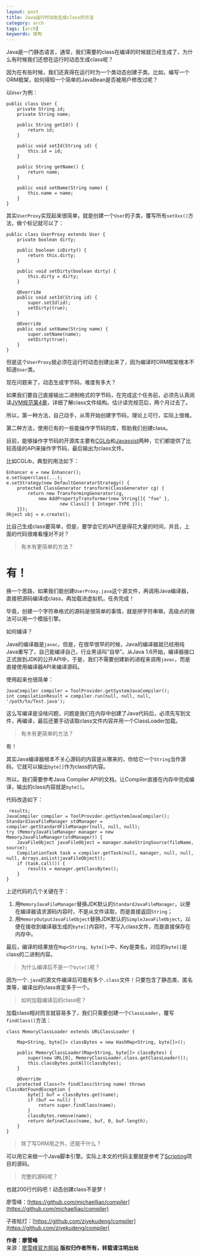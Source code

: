 ```yaml
---
layout: post
title: Java运行时动态生成class的方法
category: arch
tags: [arch]
keywords: 架构
---
```

 


Java是一门静态语言，通常，我们需要的class在编译的时候就已经生成了，为什么有时候我们还想在运行时动态生成class呢？

因为在有些时候，我们还真得在运行时为一个类动态创建子类。比如，编写一个ORM框架，如何得知一个简单的JavaBean是否被用户修改过呢？

以`User`为例：

    public class User {
        private String id;
        private String name;
    
        public String getId() {
            return id;
        }
    
        public void setId(String id) {
            this.id = id;
        }
    
        public String getName() {
            return name;
        }
    
        public void setName(String name) {
            this.name = name;
        }
    }

其实`UserProxy`实现起来很简单，就是创建一个`User`的子类，覆写所有`setXxx()`方法，做个标记就可以了：
    
    public class UserProxy extends User {
        private boolean dirty;
    
        public boolean isDirty() {
            return this.dirty;
        }
    
        public void setDirty(boolean dirty) {
            this.dirty = dirty;
        }
    
        @Override
        public void setId(String id) {
            super.setId(id);
            setDirty(true);
        }
    
        @Override
        public void setName(String name) {
            super.setName(name);
            setDirty(true);
        }
    }

但是这个`UserProxy`就必须在运行时动态创建出来了，因为编译时ORM框架根本不知道`User`类。

现在问题来了，动态生成字节码，难度有多大？

如果我们要自己直接输出二进制格式的字节码，在完成这个任务前，必须先认真阅读[JVM规范第4章](http://docs.oracle.com/javase/specs/jvms/se7/html/jvms-4.html)，详细了解class文件结构。估计读完规范后，两个月过去了。

所以，第一种方法，自己动手，从零开始创建字节码，理论上可行，实际上很难。

第二种方法，使用已有的一些能操作字节码的库，帮助我们创建class。

目前，能够操作字节码的开源库主要有[CGLib](https://github.com/cglib/cglib)和[Javassist](http://jboss-javassist.github.io/javassist/)两种，它们都提供了比较高级的API来操作字节码，最后输出为class文件。

比如CGLib，典型的用法如下：

    Enhancer e = new Enhancer();
    e.setSuperclass(...);
    e.setStrategy(new DefaultGeneratorStrategy() {
        protected ClassGenerator transform(ClassGenerator cg) {
            return new TransformingGenerator(cg,
                new AddPropertyTransformer(new String[]{ "foo" },
                        new Class[] { Integer.TYPE }));
        }});
    Object obj = e.create();

比自己生成class要简单，但是，要学会它的API还是得花大量的时间，并且，上面的代码很难看懂对不对？

> 有木有更简单的方法？

# 有！

换一个思路，如果我们能创建`UserProxy.java`这个源文件，再调用Java编译器，直接把源码编译成class，再加载进虚拟机，任务完成！

毕竟，创建一个字符串格式的源码是很简单的事情，就是拼字符串嘛，高级点的做法可以用一个模版引擎。

如何编译？

Java的编译器是`javac`，但是，在很早很早的时候，Java的编译器就已经用纯Java重写了，自己能编译自己，行业黑话叫“自举”。从Java 1.6开始，编译器接口正式放到JDK的公开API中，于是，我们不需要创建新的进程来调用`javac`，而是直接使用编译器API来编译源码。

使用起来也很简单：

    JavaCompiler compiler = ToolProvider.getSystemJavaCompiler();
    int compilationResult = compiler.run(null, null, null, '/path/to/Test.java');

这么写编译是没啥问题，问题是我们在内存中创建了Java代码后，必须先写到文件，再编译，最后还要手动读取class文件内容并用一个ClassLoader加载。

> 有木有更简单的方法？

有！

其实Java编译器根本不关心源码的内容是从哪来的，你给它一个`String`当作源码，它就可以输出`byte[]`作为class的内容。

所以，我们需要参考Java Compiler API的文档，让Compiler直接在内存中完成编译，输出的class内容就是`byte[]`。

代码改造如下：

     results;
    JavaCompiler compiler = ToolProvider.getSystemJavaCompiler();
    StandardJavaFileManager stdManager = compiler.getStandardFileManager(null, null, null);
    try (MemoryJavaFileManager manager = new MemoryJavaFileManager(stdManager)) {
        JavaFileObject javaFileObject = manager.makeStringSource(fileName, source);
        CompilationTask task = compiler.getTask(null, manager, null, null, null, Arrays.asList(javaFileObject));
        if (task.call()) {
            results = manager.getClassBytes();
        }
    }

上述代码的几个关键在于：

1.  用`MemoryJavaFileManager`替换JDK默认的`StandardJavaFileManager`，以便在编译器请求源码内容时，不是从文件读取，而是直接返回`String`；
2.  用`MemoryOutputJavaFileObject`替换JDK默认的`SimpleJavaFileObject`，以便在接收到编译器生成的`byte[]`内容时，不写入class文件，而是直接保存在内存中。

最后，编译的结果放在`Map<String, byte[]>`中，Key是类名，对应的`byte[]`是class的二进制内容。

> 为什么编译后不是一个`byte[]`呢？

因为一个`.java`的源文件编译后可能有多个`.class`文件！只要包含了静态类、匿名类等，编译出的class肯定多于一个。

> 如何加载编译后的class呢？

加载class相对而言就容易多了，我们只需要创建一个`ClassLoader`，覆写`findClass()`方法：
    
    class MemoryClassLoader extends URLClassLoader {
    
        Map<String, byte[]> classBytes = new HashMap<String, byte[]>();
    
        public MemoryClassLoader(Map<String, byte[]> classBytes) {
            super(new URL[0], MemoryClassLoader.class.getClassLoader());
            this.classBytes.putAll(classBytes);
        }
    
        @Override
        protected Class<?> findClass(String name) throws ClassNotFoundException {
            byte[] buf = classBytes.get(name);
            if (buf == null) {
                return super.findClass(name);
            }
            classBytes.remove(name);
            return defineClass(name, buf, 0, buf.length);
        }
    }

> 除了写ORM用之外，还能干什么？

可以用它来做一个Java脚本引擎。实际上本文的代码主要就是参考了[Scripting](https://java.net/projects/scripting)项目的源码。

> 完整的源码呢？

也就200行代码吧！动态创建class不是梦！

廖雪峰：[https://github.com/michaelliao/compiler](https://github.com/michaelliao/compiler)

子夜枯灯：[https://github.com/ziyekudeng/compiler](https://github.com/ziyekudeng/compiler)




**作者：廖雪峰**  
来源：[廖雪峰官方网站](https://www.liaoxuefeng.com/)
**版权归作者所有，转载请注明出处** 
